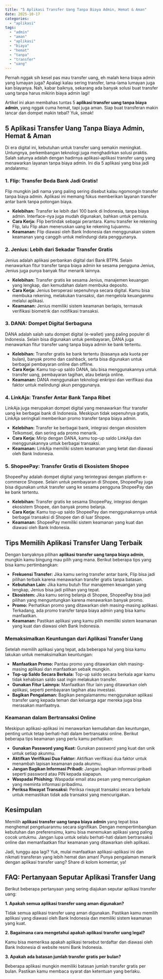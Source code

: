 ```yaml
---
title: "5 Aplikasi Transfer Uang Tanpa Biaya Admin, Hemat & Aman"
date: 2025-10-17
categories: 
  - "aplikasi"
tags: 
  - "admin"
  - "aman"
  - "aplikasi"
  - "biaya"
  - "hemat"
  - "tanpa"
  - "transfer"
  - "uang"
---
```


Pernah nggak sih kesel pas mau transfer uang, eh malah kena biaya admin yang lumayan juga? Apalagi kalau sering transfer, lama-lama lumayan juga kan biayanya. Nah, kabar baiknya, sekarang ada banyak solusi buat transfer uang tanpa harus mikirin biaya admin lagi!

Artikel ini akan membahas tuntas 5 **aplikasi transfer uang tanpa biaya admin**, yang nggak cuma hemat, tapi juga aman. Siap buat transferan makin lancar dan dompet makin tebal? Yuk, simak!

## 5 Aplikasi Transfer Uang Tanpa Biaya Admin, Hemat & Aman

Di era digital ini, kebutuhan untuk transfer uang semakin meningkat. Untungnya, perkembangan teknologi juga menghadirkan solusi praktis. Salah satunya adalah dengan hadirnya aplikasi-aplikasi transfer uang yang menawarkan layanan tanpa biaya admin. Ini dia 5 aplikasi yang bisa jadi andalanmu:

### 1\. Flip: Transfer Beda Bank Jadi Gratis!

Flip mungkin jadi nama yang paling sering disebut kalau ngomongin transfer tanpa biaya admin. Aplikasi ini memang fokus memberikan layanan transfer antar bank tanpa potongan biaya.

- **Kelebihan:** Transfer ke lebih dari 100 bank di Indonesia, tanpa biaya admin. Interface-nya juga mudah digunakan, bahkan untuk pemula.
- **Cara Kerja:** Flip bertindak sebagai perantara. Kamu transfer ke rekening Flip, lalu Flip akan meneruskan uang ke rekening tujuanmu.
- **Keamanan:** Flip diawasi oleh Bank Indonesia dan menggunakan sistem keamanan yang canggih untuk melindungi data penggunanya.

### 2\. Jenius: Lebih dari Sekadar Transfer Gratis

Jenius adalah aplikasi perbankan digital dari Bank BTPN. Selain menawarkan fitur transfer tanpa biaya admin ke sesama pengguna Jenius, Jenius juga punya banyak fitur menarik lainnya.

- **Kelebihan:** Transfer gratis ke sesama Jenius, manajemen keuangan yang lengkap, dan kemudahan dalam membuka deposito.
- **Cara Kerja:** Jenius beroperasi sepenuhnya secara digital. Kamu bisa membuka rekening, melakukan transaksi, dan mengelola keuanganmu melalui aplikasi.
- **Keamanan:** Jenius memiliki sistem keamanan berlapis, termasuk verifikasi biometrik dan notifikasi transaksi.

### 3\. DANA: Dompet Digital Serbaguna

DANA adalah salah satu dompet digital (e-wallet) yang paling populer di Indonesia. Selain bisa digunakan untuk pembayaran, DANA juga menawarkan fitur transfer uang tanpa biaya admin ke bank tertentu.

- **Kelebihan:** Transfer gratis ke bank tertentu (biasanya ada kuota per bulan), banyak promo dan cashback, serta bisa digunakan untuk berbagai pembayaran online dan offline.
- **Cara Kerja:** Kamu top-up saldo DANA, lalu bisa menggunakannya untuk transfer uang, pembayaran tagihan, atau belanja online.
- **Keamanan:** DANA menggunakan teknologi enkripsi dan verifikasi dua faktor untuk melindungi akun penggunanya.

### 4\. LinkAja: Transfer Antar Bank Tanpa Ribet

LinkAja juga merupakan dompet digital yang menawarkan fitur transfer uang ke berbagai bank di Indonesia. Meskipun tidak sepenuhnya gratis, LinkAja seringkali memberikan promo transfer tanpa biaya admin.

- **Kelebihan:** Transfer ke berbagai bank, integrasi dengan ekosistem Telkomsel, dan sering ada promo menarik.
- **Cara Kerja:** Mirip dengan DANA, kamu top-up saldo LinkAja dan menggunakannya untuk berbagai transaksi.
- **Keamanan:** LinkAja memiliki sistem keamanan yang ketat dan diawasi oleh Bank Indonesia.

### 5\. ShopeePay: Transfer Gratis di Ekosistem Shopee

ShopeePay adalah dompet digital yang terintegrasi dengan platform e-commerce Shopee. Selain untuk pembayaran di Shopee, ShopeePay juga bisa digunakan untuk transfer uang ke sesama pengguna ShopeePay dan ke bank tertentu.

- **Kelebihan:** Transfer gratis ke sesama ShopeePay, integrasi dengan ekosistem Shopee, dan banyak promo belanja.
- **Cara Kerja:** Kamu top-up saldo ShopeePay dan menggunakannya untuk berbagai transaksi di Shopee dan di luar Shopee.
- **Keamanan:** ShopeePay memiliki sistem keamanan yang kuat dan diawasi oleh Bank Indonesia.

## Tips Memilih Aplikasi Transfer Uang Terbaik

Dengan banyaknya pilihan **aplikasi transfer uang tanpa biaya admin**, mungkin kamu bingung mau pilih yang mana. Berikut beberapa tips yang bisa kamu pertimbangkan:

- **Frekuensi Transfer:** Jika kamu sering transfer antar bank, Flip bisa jadi pilihan terbaik karena menawarkan transfer gratis tanpa batasan.
- **Kebutuhan Lain:** Jika kamu butuh fitur manajemen keuangan yang lengkap, Jenius bisa jadi pilihan yang tepat.
- **Ekosistem:** Jika kamu sering belanja di Shopee, ShopeePay bisa jadi pilihan yang menguntungkan karena menawarkan banyak promo.
- **Promo:** Perhatikan promo yang ditawarkan oleh masing-masing aplikasi. Terkadang, ada promo transfer tanpa biaya admin yang bisa kamu manfaatkan.
- **Keamanan:** Pastikan aplikasi yang kamu pilih memiliki sistem keamanan yang kuat dan diawasi oleh Bank Indonesia.

### Memaksimalkan Keuntungan dari Aplikasi Transfer Uang

Setelah memilih aplikasi yang tepat, ada beberapa hal yang bisa kamu lakukan untuk memaksimalkan keuntungan:

- **Manfaatkan Promo:** Pantau promo yang ditawarkan oleh masing-masing aplikasi dan manfaatkan sebaik mungkin.
- **Top-up Saldo Secara Berkala:** Top-up saldo secara berkala agar kamu tidak kehabisan saldo saat ingin melakukan transfer.
- **Gunakan Fitur Lainnya:** Manfaatkan fitur lain yang ditawarkan oleh aplikasi, seperti pembayaran tagihan atau investasi.
- **Bagikan Pengalaman:** Bagikan pengalamanmu menggunakan aplikasi transfer uang kepada teman dan keluarga agar mereka juga bisa merasakan manfaatnya.

### Keamanan dalam Bertransaksi Online

Meskipun aplikasi-aplikasi ini menawarkan kemudahan dan keuntungan, penting untuk tetap berhati-hati dalam bertransaksi online. Berikut beberapa tips keamanan yang perlu kamu perhatikan:

- **Gunakan Password yang Kuat:** Gunakan password yang kuat dan unik untuk setiap akunmu.
- **Aktifkan Verifikasi Dua Faktor:** Aktifkan verifikasi dua faktor untuk menambah lapisan keamanan pada akunmu.
- **Jangan Bagikan Informasi Pribadi:** Jangan bagikan informasi pribadi seperti password atau PIN kepada siapapun.
- **Waspadai Phishing:** Waspadai email atau pesan yang mencurigakan yang meminta informasi pribadimu.
- **Periksa Riwayat Transaksi:** Periksa riwayat transaksi secara berkala untuk memastikan tidak ada transaksi yang mencurigakan.

## Kesimpulan

Memilih **aplikasi transfer uang tanpa biaya admin** yang tepat bisa menghemat pengeluaranmu secara signifikan. Dengan mempertimbangkan kebutuhan dan preferensimu, kamu bisa menemukan aplikasi yang paling cocok untukmu. Jangan lupa untuk selalu berhati-hati dalam bertransaksi online dan memanfaatkan fitur keamanan yang ditawarkan oleh aplikasi.

Jadi, tunggu apa lagi? Yuk, mulai manfaatkan aplikasi-aplikasi ini dan nikmati transferan yang lebih hemat dan aman! Punya pengalaman menarik dengan aplikasi transfer uang? Share di kolom komentar, ya!

## FAQ: Pertanyaan Seputar Aplikasi Transfer Uang

Berikut beberapa pertanyaan yang sering diajukan seputar aplikasi transfer uang:

**1\. Apakah semua aplikasi transfer uang aman digunakan?**

Tidak semua aplikasi transfer uang aman digunakan. Pastikan kamu memilih aplikasi yang diawasi oleh Bank Indonesia dan memiliki sistem keamanan yang kuat.

**2\. Bagaimana cara mengetahui apakah aplikasi transfer uang legal?**

Kamu bisa memeriksa apakah aplikasi tersebut terdaftar dan diawasi oleh Bank Indonesia di website resmi Bank Indonesia.

**3\. Apakah ada batasan jumlah transfer gratis per bulan?**

Beberapa aplikasi mungkin memiliki batasan jumlah transfer gratis per bulan. Pastikan kamu membaca syarat dan ketentuan yang berlaku.
